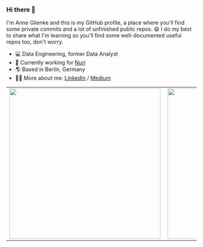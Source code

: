 ### Hi there 👋

I'm Anne Glienke and this is my GitHub profile, a place where you'll find some private commits and a lot of unfinished public repos. 😄
I do my best to share what I'm learning so you'll find some well-documented useful repos too, don't worry.  

- 💻  Data Engineering, former Data Analyst
- 🏢  Currently working for [Nuri](https://nuri.com/)
- 🌎  Based in Berlin, Germany
- 👩‍💻  More about me: 
        [LinkedIn](https://www.linkedin.com/in/anneglienke/) /
        [Medium](anneglienke.medium.com)

<center>
<table>
    <tr>
        <td><img width="400px" align="left" src="https://github-readme-stats.vercel.app/api?username=anneglienke&theme=vue&count_private=true"/></td>
        <td><img width="400px" align="left" src="https://github-readme-stats.vercel.app/api/top-langs/?username=anneglienke&hide=html&layout=compact&theme=vue&count_private=true" /></td>
    </tr>   
</table>
</center> 

